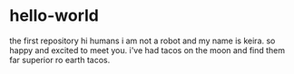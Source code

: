 # hello-world
the first repository
hi humans 
i am not a robot and my name is keira. so happy and excited to meet you. 
i've had tacos on the moon and find them far superior ro earth tacos.
